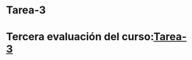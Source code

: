 # Tarea-3
# Tercera evaluación del curso:[Tarea-3](https://zurinagarcia.github.io/tareaEntregable3/)
